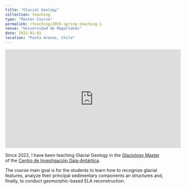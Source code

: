 ```yaml
---
title: "Glacial Geology"
collection: teaching
type: "Master Course"
permalink: /teaching/2015-spring-teaching-1
venue: "Universidad de Magallanes"
date: 2022-01-01
location: "Punta Arenas, Chile"
---
```


<iframe width="560" height="315" src="https://www.youtube.com/embed/nskhaES4aVI?si=99xOas4XV0Zhwfso" title="YouTube video player" frameborder="0" allow="accelerometer; autoplay; clipboard-write; encrypted-media; gyroscope; picture-in-picture; web-share" referrerpolicy="strict-origin-when-cross-origin" allowfullscreen></iframe>

Since 2022, I have been teaching Glacial Geology in the [Glaciology Master](https://glacio.umag.cl/) of the [Centro de Investigación Gaia-Antártica](http://www.umag.cl/gaiaantartica/).

The course main goal is for the students to learn how to recognize glacial features, analyze their principal sedimentary components an structures and, finally, to conduct geomorphic-based ELA reconstruction.  
